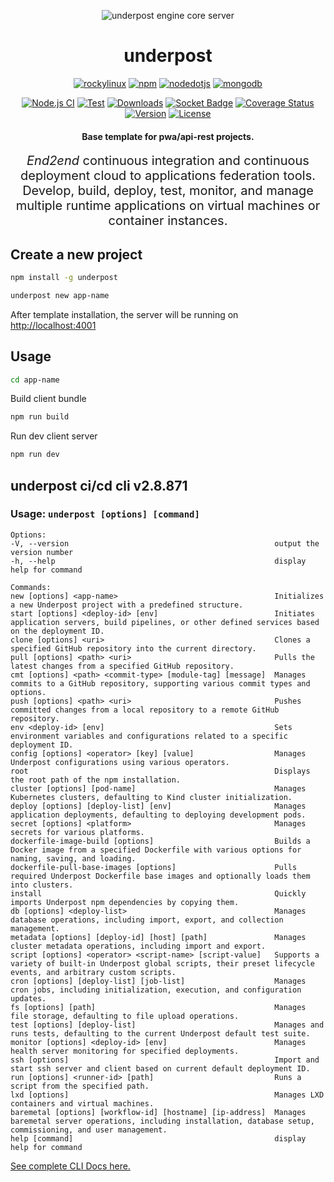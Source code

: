 <p align="center">
  <img src="https://underpost.net/assets/splash/apple-touch-icon-precomposed.png" alt="underpost engine core server"/>
</p>

<div align="center">

<h1>underpost</h1>

</div>

<div align="center">

<a target="_top" href='https://rockylinux.org/download'><img alt='rockylinux' src='https://img.shields.io/badge/Rocky Linux v9.6-100000?style=flat&logo=rockylinux&logoColor=white&labelColor=10b981&color=727273'/></a> <a target="_top"  href='https://www.npmjs.com/package/npm/v/11.1.0' ><img alt='npm' src='https://img.shields.io/badge/npm v11.1.0-100000?style=flat&logo=npm&logoColor=white&labelColor=CB3837&color=727273'/></a> <a target="_top"  href='https://nodejs.org/download/release/v22.9.0/' ><img alt='nodedotjs' src='https://img.shields.io/badge/node v23.8.0-100000?style=flat&logo=nodedotjs&logoColor=white&labelColor=5FA04E&color=727273'/></a> <a target="_top"  href='https://pgp.mongodb.com/' ><img alt='mongodb' src='https://img.shields.io/badge/mongodb_server v7.0-100000?style=flat&logo=mongodb&logoColor=white&labelColor=47A248&color=727273'/></a>

</div>

<div align="center">


























<!-- badges -->


[![Node.js CI](https://github.com/underpostnet/engine/actions/workflows/docker-image.ci.yml/badge.svg?branch=master)](https://github.com/underpostnet/engine/actions/workflows/docker-image.yml) [![Test](https://github.com/underpostnet/engine/actions/workflows/coverall.ci.yml/badge.svg?branch=master)](https://github.com/underpostnet/engine/actions/workflows/coverall.yml) [![Downloads](https://img.shields.io/npm/dm/underpost.svg)](https://www.npmjs.com/package/underpost) [![Socket Badge](https://socket.dev/api/badge/npm/package/underpost/2.8.871)](https://socket.dev/npm/package/underpost/overview/2.8.871) [![Coverage Status](https://coveralls.io/repos/github/underpostnet/engine/badge.svg?branch=master)](https://coveralls.io/github/underpostnet/engine?branch=master) [![Version](https://img.shields.io/npm/v/underpost.svg)](https://www.npmjs.org/package/underpost) [![License](https://img.shields.io/npm/l/underpost.svg)](https://www.npmjs.com/package/underpost)


<!-- end-badges -->


























</div>

<div align="center">

#### Base template for pwa/api-rest projects.

<div style="font-size: 20px;"><em>End2end</em> continuous integration and continuous deployment cloud to applications federation tools. Develop, build, deploy, test, monitor, and manage multiple runtime applications on virtual machines or container instances.</div>

</div>

<!-- #### Optional version environments -->
<!-- https://kapasia-dev-ed.my.site.com/Badges4Me/s/ -->
<!-- https://simpleicons.org/ -->

## Create a new project

```bash
npm install -g underpost
```

```bash
underpost new app-name
```

After template installation, the server will be running on [http://localhost:4001](http://localhost:4001)

## Usage

```bash
cd app-name
```

Build client bundle

```bash
npm run build
```

Run dev client server

```bash
npm run dev
```
<!-- -->
## underpost ci/cd cli v2.8.871

### Usage: `underpost [options] [command]`

```
Options:
-V, --version                                              output the version number
-h, --help                                                 display help for command

Commands:
new [options] <app-name>                                   Initializes a new Underpost project with a predefined structure.
start [options] <deploy-id> [env]                          Initiates application servers, build pipelines, or other defined services based on the deployment ID.
clone [options] <uri>                                      Clones a specified GitHub repository into the current directory.
pull [options] <path> <uri>                                Pulls the latest changes from a specified GitHub repository.
cmt [options] <path> <commit-type> [module-tag] [message]  Manages commits to a GitHub repository, supporting various commit types and options.
push [options] <path> <uri>                                Pushes committed changes from a local repository to a remote GitHub repository.
env <deploy-id> [env]                                      Sets environment variables and configurations related to a specific deployment ID.
config [options] <operator> [key] [value]                  Manages Underpost configurations using various operators.
root                                                       Displays the root path of the npm installation.
cluster [options] [pod-name]                               Manages Kubernetes clusters, defaulting to Kind cluster initialization.
deploy [options] [deploy-list] [env]                       Manages application deployments, defaulting to deploying development pods.
secret [options] <platform>                                Manages secrets for various platforms.
dockerfile-image-build [options]                           Builds a Docker image from a specified Dockerfile with various options for naming, saving, and loading.
dockerfile-pull-base-images [options]                      Pulls required Underpost Dockerfile base images and optionally loads them into clusters.
install                                                    Quickly imports Underpost npm dependencies by copying them.
db [options] <deploy-list>                                 Manages database operations, including import, export, and collection management.
metadata [options] [deploy-id] [host] [path]               Manages cluster metadata operations, including import and export.
script [options] <operator> <script-name> [script-value]   Supports a variety of built-in Underpost global scripts, their preset lifecycle events, and arbitrary custom scripts.
cron [options] [deploy-list] [job-list]                    Manages cron jobs, including initialization, execution, and configuration updates.
fs [options] [path]                                        Manages file storage, defaulting to file upload operations.
test [options] [deploy-list]                               Manages and runs tests, defaulting to the current Underpost default test suite.
monitor [options] <deploy-id> [env]                        Manages health server monitoring for specified deployments.
ssh [options]                                              Import and start ssh server and client based on current default deployment ID.
run [options] <runner-id> [path]                           Runs a script from the specified path.
lxd [options]                                              Manages LXD containers and virtual machines.
baremetal [options] [workflow-id] [hostname] [ip-address]  Manages baremetal server operations, including installation, database setup, commissioning, and user management.
help [command]                                             display help for command

```

<a target="_top" href="https://github.com/underpostnet/pwa-microservices-template/blob/master/cli.md">See complete CLI Docs here.</a>
